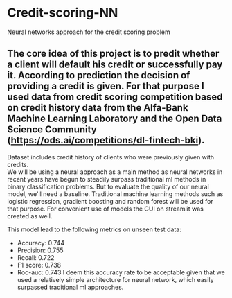 # Credit-scoring-NN
Neural networks approach for the credit scoring problem

The core idea of this project is to predit whether a client will default his credit or successfully pay it. According to prediction the decision of providing a credit is given. For that purpose I used data from credit scoring competition based on credit history data from the Alfa-Bank Machine Learning Laboratory and the Open Data Science Community (https://ods.ai/competitions/dl-fintech-bki).
---
Dataset includes credit history of clients who were previously given with credits.  
We will be using a neural approach as a main method as neural networks in recent years have begun to steadily surpass traditional ml methods in binary classification problems.
But to evaluate the quality of our neural model, we'll need a baseline. Traditional machine learning methods such as logistic regression, gradient boosting and random forest will be used for that purpose.
For convenient use of models the GUI on streamlit was created as well. 

This model lead to the following metrics on unseen test data:

* Accuracy: 0.744	
* Precision: 0.755	
* Recall: 0.722
* F1 score: 0.738
* Roc-auc: 0.743
I deem this accuracy rate to be acceptable given that we used a relatively simple architecture for neural network, which easily surpassed traditional ml approaches.
